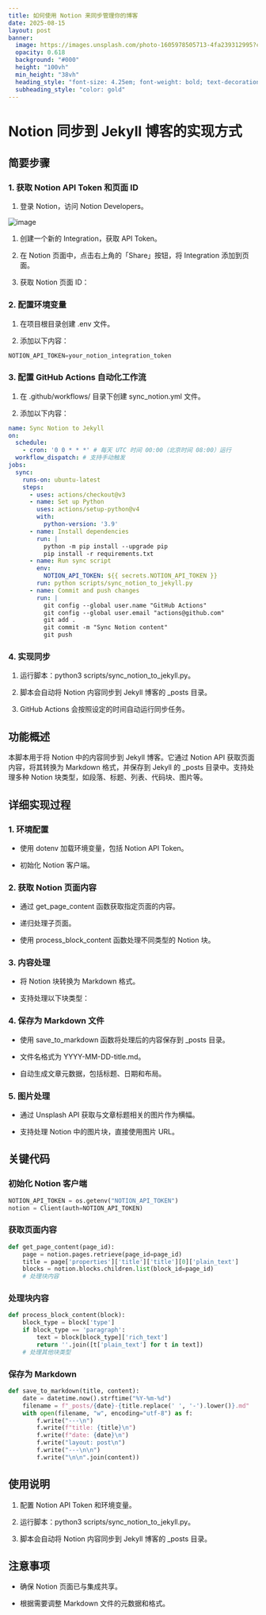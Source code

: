 ```yaml
---
title: 如何使用 Notion 来同步管理你的博客
date: 2025-08-15
layout: post
banner:
  image: https://images.unsplash.com/photo-1605978505713-4fa239312995?crop=entropy&cs=tinysrgb&fit=max&fm=jpg&ixid=M3w2OTIwMzJ8MHwxfHJhbmRvbXx8fHx8fHx8fDE3NTUyNDY1OTZ8&ixlib=rb-4.1.0&q=80&w=1080
  opacity: 0.618
  background: "#000"
  height: "100vh"
  min_height: "38vh"
  heading_style: "font-size: 4.25em; font-weight: bold; text-decoration: underline"
  subheading_style: "color: gold"
---
```


# Notion 同步到 Jekyll 博客的实现方式

## 简要步骤

### 1. 获取 Notion API Token 和页面 ID

1. 登录 Notion，访问 Notion Developers。

![image](https://prod-files-secure.s3.us-west-2.amazonaws.com/a7a0cc5a-89b9-4cda-8686-1fba0ca52f40/d19c1afe-dea5-4312-9333-786b0ba83054/image.png?X-Amz-Algorithm=AWS4-HMAC-SHA256&X-Amz-Content-Sha256=UNSIGNED-PAYLOAD&X-Amz-Credential=ASIAZI2LB4666DKUI7XL%2F20250815%2Fus-west-2%2Fs3%2Faws4_request&X-Amz-Date=20250815T082955Z&X-Amz-Expires=3600&X-Amz-Security-Token=IQoJb3JpZ2luX2VjEBAaCXVzLXdlc3QtMiJHMEUCID5TuNZsfE1Dc3cgWdqMm2dy5yuzjQCSqsqpgbOOqCKPAiEA8YBJMPErWDfJxG4DkmiwlPsr3Y6Vl4pyzPEvc8suXjAq%2FwMIWRAAGgw2Mzc0MjMxODM4MDUiDL8e%2ByiqWsIhrz%2B3uSrcA5bOa6cc%2BgjfdCaLMtmiJ88xSI7dqigcdYM7%2FGB7bx39r1oA9rnByvvj8uTn1zUptyobPBjK1fDReog1HiOeDy5kjV0Yt6g5PbEoqA%2FtrcNex1jFCcalS%2FB4%2BCzam5MxRJp1R%2Fws7w%2BMgTdLFylX%2Fi%2FeFbUGqfe8KxSe4x4Z61K1gOhY0EJTWqVku21Vt%2F3ZaUZQRGUwDqc0pODeapPlwamjD4fWnPKe80YmjEuPpbYouGUxLQgiA0GM5gL%2Bf0L6%2FZSZCuS4WKnibubk9pXWK6bg2Eol5zLR%2BNyJT3DPi7US7bVEqiZqILV4GwKEK3xdFiQeqxRqeMn6iGGnZwIWCMdpxGLsfiFZ5V62zqf9cX8lbmx7dVqkDc%2FqJQuQGOvxHroJKDlmS0Ocqb7zx7e88eXHL6xb8TaoBJt%2BU17l%2BlYt0uWk2d%2FY66IUn0lQ6ObAPJhtsIQyAY2UQhjMD5ZmcqX%2FUmiQEJtMAC5iTGh3I5JH3DcPAW0bhDBErqKtwUa6ypUCQsxwqEH46SGu1BLAX5hfxlAPIu55I2AbY%2FcZE35p5R3d7ekzG1qBrTIL0Ha2p7K9u%2B43olc1DtkA0NKwXNnNXUr2WLDF4JzBsVU6zeWLYITVdOxVO7pygA5yMOrK%2B8QGOqUBP3jHiYHLzLVwLgqmDrhQ0HjAhbKN2Fy2Ge6vh3GNCjGdV94Jt4euZl5hp7ZlbH2cwCreGvMGRgv%2B3Snkww2BiR4K9WnbE7llAfMAk%2FxHSoAwH9IxjiELc%2Ftw7rFlm3ytgH%2BwqM69V8LgFKNPigTxL0CvTiAFe7c%2FrTp%2BmP5coOmIHRc6b4ZwAvxBtyeeJaYQO1xi%2Fwj94RfJj8wUC%2FKVsqGrGQ7C&X-Amz-Signature=d0bbcc5bbd1189f2e4041892ef9111de371bed08dbfc9b2b5c4355e58cdecd2b&X-Amz-SignedHeaders=host&x-amz-checksum-mode=ENABLED&x-id=GetObject)

1. 创建一个新的 Integration，获取 API Token。

1. 在 Notion 页面中，点击右上角的「Share」按钮，将 Integration 添加到页面。

1. 获取 Notion 页面 ID：


### 2. 配置环境变量

1. 在项目根目录创建 .env 文件。

1. 添加以下内容：

```javascript
NOTION_API_TOKEN=your_notion_integration_token
```

### 3. 配置 GitHub Actions 自动化工作流

1. 在 .github/workflows/ 目录下创建 sync_notion.yml 文件。

1. 添加以下内容：

```yaml
name: Sync Notion to Jekyll
on:
  schedule:
    - cron: '0 0 * * *' # 每天 UTC 时间 00:00（北京时间 08:00）运行
  workflow_dispatch: # 支持手动触发
jobs:
  sync:
    runs-on: ubuntu-latest
    steps:
      - uses: actions/checkout@v3
      - name: Set up Python
        uses: actions/setup-python@v4
        with:
          python-version: '3.9'
      - name: Install dependencies
        run: |
          python -m pip install --upgrade pip
          pip install -r requirements.txt
      - name: Run sync script
        env:
          NOTION_API_TOKEN: ${{ secrets.NOTION_API_TOKEN }}
        run: python scripts/sync_notion_to_jekyll.py
      - name: Commit and push changes
        run: |
          git config --global user.name "GitHub Actions"
          git config --global user.email "actions@github.com"
          git add .
          git commit -m "Sync Notion content"
          git push
```

### 4. 实现同步

1. 运行脚本：python3 scripts/sync_notion_to_jekyll.py。

1. 脚本会自动将 Notion 内容同步到 Jekyll 博客的 _posts 目录。

1. GitHub Actions 会按照设定的时间自动运行同步任务。

## 功能概述

本脚本用于将 Notion 中的内容同步到 Jekyll 博客。它通过 Notion API 获取页面内容，将其转换为 Markdown 格式，并保存到 Jekyll 的 _posts 目录中。支持处理多种 Notion 块类型，如段落、标题、列表、代码块、图片等。

## 详细实现过程

### 1. 环境配置

- 使用 dotenv 加载环境变量，包括 Notion API Token。

- 初始化 Notion 客户端。

### 2. 获取 Notion 页面内容

- 通过 get_page_content 函数获取指定页面的内容。

- 递归处理子页面。

- 使用 process_block_content 函数处理不同类型的 Notion 块。

### 3. 内容处理

- 将 Notion 块转换为 Markdown 格式。

- 支持处理以下块类型：


### 4. 保存为 Markdown 文件

- 使用 save_to_markdown 函数将处理后的内容保存到 _posts 目录。

- 文件名格式为 YYYY-MM-DD-title.md。

- 自动生成文章元数据，包括标题、日期和布局。

### 5. 图片处理

- 通过 Unsplash API 获取与文章标题相关的图片作为横幅。

- 支持处理 Notion 中的图片块，直接使用图片 URL。

## 关键代码

### 初始化 Notion 客户端

```python
NOTION_API_TOKEN = os.getenv("NOTION_API_TOKEN")
notion = Client(auth=NOTION_API_TOKEN)
```

### 获取页面内容

```python
def get_page_content(page_id):
    page = notion.pages.retrieve(page_id=page_id)
    title = page['properties']['title']['title'][0]['plain_text']
    blocks = notion.blocks.children.list(block_id=page_id)
    # 处理块内容
```

### 处理块内容

```python
def process_block_content(block):
    block_type = block['type']
    if block_type == 'paragraph':
        text = block[block_type]['rich_text']
        return ''.join([t['plain_text'] for t in text])
    # 处理其他块类型
```

### 保存为 Markdown

```python
def save_to_markdown(title, content):
    date = datetime.now().strftime("%Y-%m-%d")
    filename = f"_posts/{date}-{title.replace(' ', '-').lower()}.md"
    with open(filename, "w", encoding="utf-8") as f:
        f.write("---\n")
        f.write(f"title: {title}\n")
        f.write(f"date: {date}\n")
        f.write("layout: post\n")
        f.write("---\n\n")
        f.write("\n\n".join(content))
```

## 使用说明

1. 配置 Notion API Token 和环境变量。

1. 运行脚本：python3 scripts/sync_notion_to_jekyll.py。

1. 脚本会自动将 Notion 内容同步到 Jekyll 博客的 _posts 目录。

## 注意事项

- 确保 Notion 页面已与集成共享。

- 根据需要调整 Markdown 文件的元数据和格式。